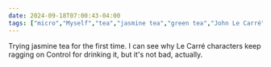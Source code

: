 ```yaml
---
date: 2024-09-18T07:00:43-04:00
tags: ["micro","Myself","tea","jasmine tea","green tea","John Le Carré"]
---
```

Trying jasmine tea for the first time. I can see why Le Carré characters keep ragging on Control for drinking it, but it's not bad, actually.